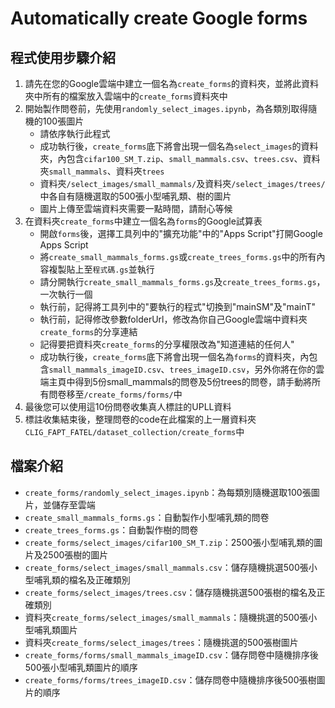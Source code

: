 # Automatically create Google forms
## 程式使用步驟介紹
1. 請先在您的Google雲端中建立一個名為`create_forms`的資料夾，並將此資料夾中所有的檔案放入雲端中的`create_forms`資料夾中
2. 開始製作問卷前，先使用`randomly_select_images.ipynb`，為各類別取得隨機的100張圖片
    * 請依序執行此程式
    * 成功執行後，`create_forms`底下將會出現一個名為`select_images`的資料夾，內包含`cifar100_SM_T.zip`、`small_mammals.csv`、`trees.csv`、資料夾`small_mammals`、資料夾`trees`
    * 資料夾`/select_images/small_mammals/`及資料夾`/select_images/trees/`中各自有隨機選取的500張小型哺乳類、樹的圖片
    * 圖片上傳至雲端資料夾需要一點時間，請耐心等候
3. 在資料夾`create_forms`中建立一個名為`forms`的Google試算表
    * 開啟`forms`後，選擇工具列中的"擴充功能"中的"Apps Script"打開Google Apps Script
    * 將`create_small_mammals_forms.gs`或`create_trees_forms.gs`中的所有內容複製貼上至`程式碼.gs`並執行
    * 請分開執行`create_small_mammals_forms.gs`及`create_trees_forms.gs`，一次執行一個
    * 執行前，記得將工具列中的"要執行的程式"切換到"mainSM"及"mainT"
    * 執行前，記得修改參數folderUrl，修改為你自己Google雲端中資料夾`create_forms`的分享連結
    * 記得要把資料夾`create_forms`的分享權限改為"知道連結的任何人"
    * 成功執行後，`create_forms`底下將會出現一個名為`forms`的資料夾，內包含`small_mammals_imageID.csv`、`trees_imageID.csv`，另外你將在你的雲端主頁中得到5份small_mammals的問卷及5份trees的問卷，請手動將所有問卷移至`/create_forms/forms/`中
4. 最後您可以使用這10份問卷收集真人標註的UPLL資料
5. 標註收集結束後，整理問卷的code在此檔案的上一層資料夾`CLIG_FAPT_FATEL/dataset_collection/create_forms`中

## 檔案介紹
* `create_forms/randomly_select_images.ipynb`：為每類別隨機選取100張圖片，並儲存至雲端
* `create_small_mammals_forms.gs`：自動製作小型哺乳類的問卷
* `create_trees_forms.gs`：自動製作樹的問卷
* `create_forms/select_images/cifar100_SM_T.zip`：2500張小型哺乳類的圖片及2500張樹的圖片
* `create_forms/select_images/small_mammals.csv`：儲存隨機挑選500張小型哺乳類的檔名及正確類別
* `create_forms/select_images/trees.csv`：儲存隨機挑選500張樹的檔名及正確類別
* 資料夾`create_forms/select_images/small_mammals`：隨機挑選的500張小型哺乳類圖片
* 資料夾`create_forms/select_images/trees`：隨機挑選的500張樹圖片
* `create_forms/forms/small_mammals_imageID.csv`：儲存問卷中隨機排序後500張小型哺乳類圖片的順序
* `create_forms/forms/trees_imageID.csv`：儲存問卷中隨機排序後500張樹圖片的順序
